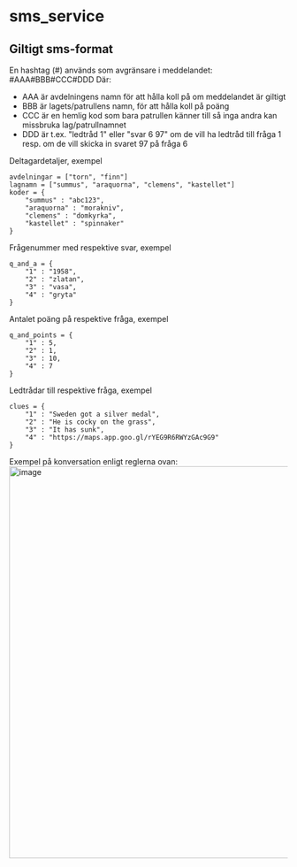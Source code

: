 # sms_service
## Giltigt sms-format
En hashtag (#) används som avgränsare i meddelandet:
#AAA#BBB#CCC#DDD
Där:
- AAA är avdelningens namn för att hålla koll på om meddelandet är giltigt
- BBB är lagets/patrullens namn, för att hålla koll på poäng
- CCC är en hemlig kod som bara patrullen känner till så inga andra kan missbruka lag/patrullnamnet
- DDD är t.ex. "ledtråd 1" eller "svar 6 97" om de vill ha ledtråd till fråga 1 resp.
		om de vill skicka in svaret 97 på fråga 6


Deltagardetaljer, exempel
```
avdelningar = ["torn", "finn"]
lagnamn = ["summus", "araquorna", "clemens", "kastellet"]
koder = {
	"summus" : "abc123",
	"araquorna" : "morakniv",
	"clemens" : "domkyrka",
	"kastellet" : "spinnaker"
}
```
Frågenummer med respektive svar, exempel
```
q_and_a = {
	"1" : "1958",
	"2" : "zlatan",
	"3" : "vasa",
	"4" : "gryta"
}
```
Antalet poäng på respektive fråga, exempel
```
q_and_points = {
	"1" : 5,
	"2" : 1,
	"3" : 10,
	"4" : 7
}
```
Ledtrådar till respektive fråga, exempel
```
clues = {
	"1" : "Sweden got a silver medal",
	"2" : "He is cocky on the grass",
	"3" : "It has sunk",
	"4" : "https://maps.app.goo.gl/rYEG9R6RWYzGAc9G9"
}
```
Exempel på konversation enligt reglerna ovan:
<img width="709" alt="image" src="https://github.com/NahojBlahoj/sms_service/assets/94386854/bf89f363-6ce8-43ab-8e44-6ddaae306888">
